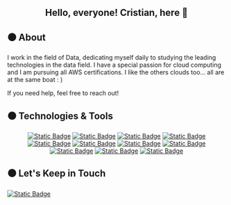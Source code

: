 <h2 align="center">
  Hello, everyone! Cristian, here 👋
</h2>



⚫ About
----------------------------
I work in the field of Data, dedicating myself daily to studying the leading technologies in the data field. I have a special passion for cloud computing and I am pursuing all AWS certifications. I like the others clouds too... all are at the same boat : )


If you need help, feel free to reach out!

⚫ Technologies & Tools
----------------------------

<p align="center">
  <a href="https://github.com/crismassaneiro"><img alt="Static Badge" src="https://img.shields.io/badge/Python-blue?style=for-the-badge&logo=python&logoColor=white&labelColor=%233776AB&color=white"></a>
  <a href="https://github.com/crismassaneiro"><img alt="Static Badge" src="https://img.shields.io/badge/amazon-aws?style=for-the-badge&logo=amazonaws&logoColor=white&color=%23232F3E"></a>
  <a href="https://github.com/crismassaneiro"><img alt="Static Badge" src="https://img.shields.io/badge/postgresql-sql?style=for-the-badge&logo=postgresql&logoColor=white&labelColor=%234169E1&color=%234169E1"></a>
  <a href="https://github.com/crismassaneiro"><img alt="Static Badge" src="https://img.shields.io/badge/mysql-sql?style=for-the-badge&logo=mysql&logoColor=white&labelColor=%234479A1&color=%234479A1"></a>
  <a href="https://github.com/crismassaneiro"><img alt="Static Badge" src="https://img.shields.io/badge/github-r?style=for-the-badge&logo=github&logoColor=white&labelColor=%23181717&color=%23181717"></a>
  <a href="https://github.com/crismassaneiro"><img alt="Static Badge" src="https://img.shields.io/badge/jupyter-r?style=for-the-badge&logo=jupyter&logoColor=white&labelColor=%23F37626&color=%23F37626"></a>
  <a href="https://github.com/crismassaneiro"><img alt="Static Badge" src="https://img.shields.io/badge/serverless-s?style=for-the-badge&logo=serverless&logoColor=white&labelColor=%23FD5750&color=%23FD5750"></a>
  <a href="https://github.com/crismassaneiro"><img alt="Static Badge" src="https://img.shields.io/badge/linux-x?style=for-the-badge&logo=linux&logoColor=white&labelColor=%23FCC624&color=%23FCC624&link=https%3A%2F%2Fgithub.com%2Fcrismassaneiro"></a>
  <a href="https://github.com/crismassaneiro"><img alt="Static Badge" src="https://img.shields.io/badge/apacheairflow-w?style=for-the-badge&logo=apacheairflow&logoColor=white&labelColor=%23017CEE&color=%23017CEE&link=https%3A%2F%2Fwww.linkedin.com%2Fin%2Fcristianmassaneiro%2F"></a>
  <a href="https://github.com/crismassaneiro"><img alt="Static Badge" src="https://img.shields.io/badge/apachespark-k?style=for-the-badge&logo=apachespark&logoColor=white&labelColor=%23E25A1C&color=%23E25A1C&link=https%3A%2F%2Fwww.linkedin.com%2Fin%2Fcristianmassaneiro%2F"></a>
  <a href="https://github.com/crismassaneiro"><img alt="Static Badge" src="https://img.shields.io/badge/mongodb-b?style=for-the-badge&logo=mongodb&logoColor=white&labelColor=%2347A248&color=%2347A248&link=https%3A%2F%2Fwww.linkedin.com%2Fin%2Fcristianmassaneiro%2F"></a>
</p>

⚫ Let's Keep in Touch
-----------------------------

<a href="https://www.linkedin.com/in/cristianmassaneiro/" target="_blank"><img alt="Static Badge" src="https://img.shields.io/badge/linkedin-x?style=for-the-badge&logo=linkedin&logoColor=white&labelColor=%230A66C2&color=%230A66C2"></a>
